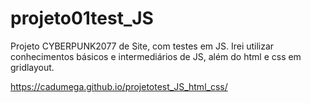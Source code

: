 # projeto01test_JS
 Projeto CYBERPUNK2077 de Site, com testes em JS.
Irei utilizar conhecimentos básicos e intermediários de JS, além do html e css em gridlayout.

https://cadumega.github.io/projetotest_JS_html_css/
